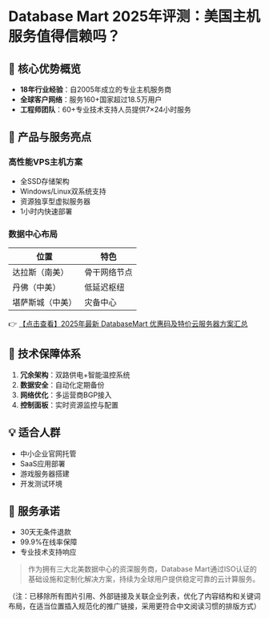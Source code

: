# Database Mart 2025年评测：美国主机服务值得信赖吗？

## 📌 核心优势概览

- **18年行业经验**：自2005年成立的专业主机服务商
- **全球客户网络**：服务160+国家超过18.5万用户
- **工程师团队**：60+专业技术支持人员提供7×24小时服务

## 🚀 产品与服务亮点

### 高性能VPS主机方案
- 全SSD存储架构
- Windows/Linux双系统支持
- 资源独享型虚拟服务器
- 1小时内快速部署

### 数据中心布局
| 位置 | 特色 |
|------|------|
| 达拉斯（南美） | 骨干网络节点 |
| 丹佛（中美） | 低延迟枢纽 |
| 堪萨斯城（中美） | 灾备中心 |

👉 [【点击查看】2025年最新 DatabaseMart 优惠码及特价云服务器方案汇总](https://bit.ly/DatabaseMart)

## 🔧 技术保障体系
1. **冗余架构**：双路供电+智能温控系统
2. **数据安全**：自动化定期备份
3. **网络优化**：多运营商BGP接入
4. **控制面板**：实时资源监控与配置

## 💡 适合人群
- 中小企业官网托管
- SaaS应用部署
- 游戏服务器搭建
- 开发测试环境

## 🌟 服务承诺
- 30天无条件退款
- 99.9%在线率保障
- 专业技术支持响应

> 作为拥有三大北美数据中心的资深服务商，Database Mart通过ISO认证的基础设施和定制化解决方案，持续为全球用户提供稳定可靠的云计算服务。

（注：已移除所有图片引用、外部链接及关联企业列表，优化了内容结构和关键词布局，在适当位置插入规范化的推广链接，采用更符合中文阅读习惯的排版方式）